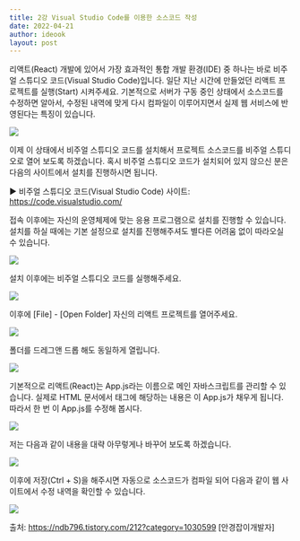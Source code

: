 ```yaml
---
title: 2강 Visual Studio Code를 이용한 소스코드 작성
date: 2022-04-21
author: ideook
layout: post
---
```


리액트(React) 개발에 있어서 가장 효과적인 통합 개발 환경(IDE) 중 하나는 바로 비주얼 스튜디오 코드(Visual Studio Code)입니다. 일단 지난 시간에 만들었던 리액트 프로젝트를 실행(Start) 시켜주세요. 기본적으로 서버가 구동 중인 상태에서 소스코드를 수정하면 알아서, 수정된 내역에 맞게 다시 컴파일이 이루어지면서 실제 웹 서비스에 반영된다는 특징이 있습니다.

![](../../images/2022-04-28-16-19-32.png)

이제 이 상태에서 비주얼 스튜디오 코드를 설치해서 프로젝트 소스코드를 비주얼 스튜디오로 열어 보도록 하겠습니다. 혹시 비주얼 스튜디오 코드가 설치되어 있지 않으신 분은 다음의 사이트에서 설치를 진행하시면 됩니다.

▶ 비주얼 스튜디오 코드(Visual Studio Code) 사이트: https://code.visualstudio.com/

접속 이후에는 자신의 운영체제에 맞는 응용 프로그램으로 설치를 진행할 수 있습니다. 설치를 하실 때에는 기본 설정으로 설치를 진행해주셔도 별다른 어려움 없이 따라오실 수 있습니다.

![](../../images/2022-04-22-14-40-26.png)

설치 이후에는 비주얼 스튜디오 코드를 실행해주세요.

![](../../images/2022-04-22-14-40-53.png)

이후에 [File] - [Open Folder] 자신의 리액트 프로젝트를 열어주세요.

![](../../images/2022-04-22-14-42-02.png)

폴더를 드레그앤 드롭 해도 동일하게 열립니다.

![](../../images/2022-04-22-14-43-26.png)

기본적으로 리액트(React)는 App.js라는 이름으로 메인 자바스크립트를 관리할 수 있습니다. 실제로 HTML 문서에서 <body> 태그에 해당하는 내용은 이 App.js가 채우게 됩니다. 따라서 한 번 이 App.js를 수정해 봅시다.

![](../../images/2022-04-21-11-21-49.png)

저는 다음과 같이 내용을 대략 아무렇게나 바꾸어 보도록 하겠습니다.

![](../../images/2022-04-21-11-21-54.png)

이후에 저장(Ctrl + S)을 해주시면 자동으로 소스코드가 컴파일 되어 다음과 같이 웹 사이트에서 수정 내역을 확인할 수 있습니다.

![](../../images/2022-04-21-11-21-59.png)

출처: https://ndb796.tistory.com/212?category=1030599 [안경잡이개발자]
